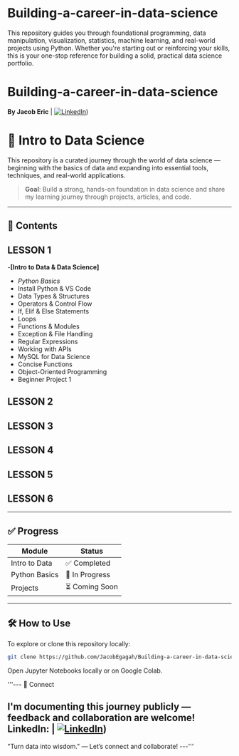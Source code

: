 # Building-a-career-in-data-science
This repository guides you through foundational programming, data manipulation, visualization, statistics, machine learning, and real-world projects using Python. Whether you're starting out or reinforcing your skills, this is your one-stop reference for building a solid, practical data science portfolio.

# Building-a-career-in-data-science   
**By Jacob Eric** | [![LinkedIn](https://img.shields.io/badge/-Connect-blue?logo=linkedin)]([https://www.linkedin.com/in/jacob-egagah-74991414b?utm_source=share&utm_campaign=share_via&utm_content=profile&utm_medium=android_app]))  

# 🚀 Intro to Data Science  

This repository is a curated journey through the world of data science — beginning with the basics of data and expanding into essential tools, techniques, and real-world applications.  

> **Goal**: Build a strong, hands-on foundation in data science and share my learning journey through projects, articles, and code.

---

## 📘 Contents  
## LESSON 1
-**[Intro to Data & Data Science]**  
  - *Python Basics*   
  - Install Python & VS Code  
  - Data Types & Structures  
  - Operators & Control Flow
  - If, Elif & Else Statements  
  - Loops  
  - Functions & Modules  
  - Exception & File Handling  
  - Regular Expressions  
  - Working with APIs  
  - MySQL for Data Science  
  - Concise Functions  
  - Object-Oriented Programming  
  - Beginner Project 1  
## LESSON 2
## LESSON 3
## LESSON 4
## LESSON 5
## LESSON 6
---

## ✅ Progress  
| Module             | Status        |  
|--------------------|---------------|  
| Intro to Data      | ✅ Completed  |  
| Python Basics      | 🔄 In Progress |  
| Projects           | ⏳ Coming Soon |

---

## 🛠️ How to Use  
To explore or clone this repository locally:
```bash
git clone https://github.com/JacobEgagah/Building-a-career-in-data-science.git
```
Open Jupyter Notebooks locally or on Google Colab.

'''---
🤝 Connect

I'm documenting this journey publicly — feedback and collaboration are welcome!
LinkedIn: | [![LinkedIn](https://img.shields.io/badge/-Connect-blue?logo=linkedin)]([https://www.linkedin.com/in/jacob-egagah-74991414b?utm_source=share&utm_campaign=share_via&utm_content=profile&utm_medium=android_app])) 
---
"Turn data into wisdom." — Let’s connect and collaborate!
---'''

